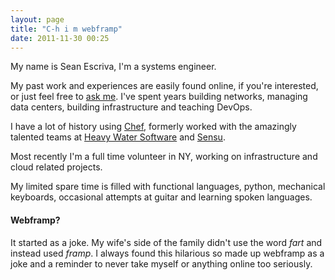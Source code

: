 ```yaml
---
layout: page
title: "C-h i m webframp"
date: 2011-11-30 00:25
---
```


My name is Sean Escriva, I'm a systems engineer.

My past work and experiences are easily found online, if you're
interested, or just feel free to [ask me](https://twitter.com/webframp). 
I've spent years building networks, managing data centers, building 
infrastructure and teaching DevOps.

I have a lot of history using [Chef](http://www.getchef.com/chef/), formerly worked with
the amazingly talented teams at [Heavy Water Software](http://hw-ops.com) and [Sensu](https://sensu.io/).

Most recently I'm a full time volunteer in NY, working on infrastructure 
and cloud related projects.

My limited spare time is filled with functional languages, python, mechanical keyboards,
occasional attempts at guitar and learning spoken languages.

#### Webframp? 
It started as a joke. My wife's side of the family didn't use the word
*fart* and instead used *framp*. I always found this hilarious so
made up webframp as a joke and a reminder to never take myself or
anything online too seriously.
